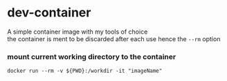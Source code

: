 # dev-container
A simple container image with my tools of choice\
the container is ment to be discarded after each use hence the `--rm` option

### mount current working directory to the container
`docker run --rm -v ${PWD}:/workdir -it "imageName"`